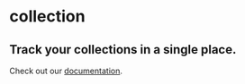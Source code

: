 ﻿# collection

## Track your collections in a single place.

Check out our [documentation](https://nicolascunha.github.io/collection/).
